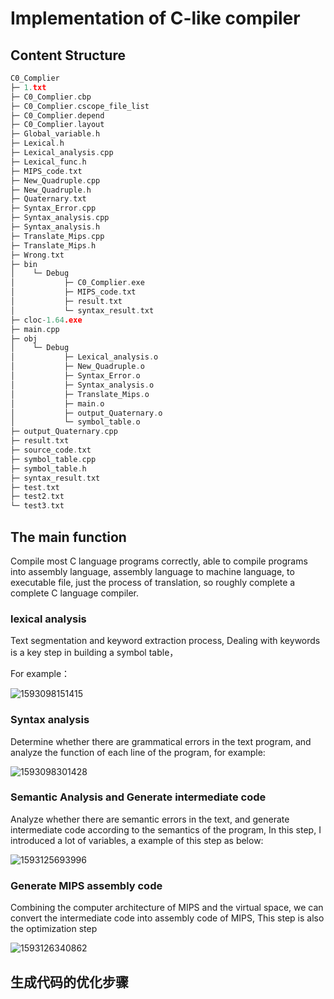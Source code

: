 # Implementation of C-like compiler

## Content Structure

```C++
C0_Complier
├─ 1.txt
├─ C0_Complier.cbp
├─ C0_Complier.cscope_file_list
├─ C0_Complier.depend
├─ C0_Complier.layout
├─ Global_variable.h
├─ Lexical.h
├─ Lexical_analysis.cpp
├─ Lexical_func.h
├─ MIPS_code.txt
├─ New_Quadruple.cpp
├─ New_Quadruple.h
├─ Quaternary.txt
├─ Syntax_Error.cpp
├─ Syntax_analysis.cpp
├─ Syntax_analysis.h
├─ Translate_Mips.cpp
├─ Translate_Mips.h
├─ Wrong.txt
├─ bin
│    └─ Debug
│           ├─ C0_Complier.exe
│           ├─ MIPS_code.txt
│           ├─ result.txt
│           └─ syntax_result.txt
├─ cloc-1.64.exe
├─ main.cpp
├─ obj
│    └─ Debug
│           ├─ Lexical_analysis.o
│           ├─ New_Quadruple.o
│           ├─ Syntax_Error.o
│           ├─ Syntax_analysis.o
│           ├─ Translate_Mips.o
│           ├─ main.o
│           ├─ output_Quaternary.o
│           └─ symbol_table.o
├─ output_Quaternary.cpp
├─ result.txt
├─ source_code.txt
├─ symbol_table.cpp
├─ symbol_table.h
├─ syntax_result.txt
├─ test.txt
├─ test2.txt
└─ test3.txt
```

## The main function

Compile most C language programs correctly, able to compile programs into assembly language, assembly language to machine language, to executable file, just the process of translation, so roughly complete a complete C language compiler.

### lexical analysis

Text segmentation and keyword extraction process, Dealing with keywords is a key step in building a symbol table，

For example：

![1593098151415](C:\Users\wf19981020\AppData\Roaming\Typora\typora-user-images\1593098151415.png)

### Syntax analysis

Determine whether there are grammatical errors in the text program, and analyze the function of each line of the program, for example:

![1593098301428](C:\Users\wf19981020\AppData\Roaming\Typora\typora-user-images\1593098301428.png)

### Semantic Analysis and Generate intermediate code

Analyze whether there are semantic errors in the text, and generate intermediate code according to the semantics of the program, In this step, I introduced a lot of variables, a example of this step as below:

![1593125693996](E:\IMG_4252.jpg)

### Generate MIPS assembly code

Combining the computer architecture of MIPS and the virtual space, we can convert the intermediate code into assembly code of MIPS, This step is also the optimization step

![1593126340862](E:\1593126340862.png)

## 生成代码的优化步骤

